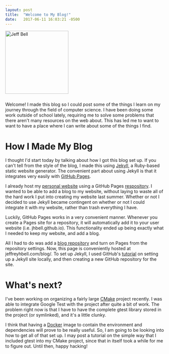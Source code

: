 ```yaml
---
layout: post
title:  "Welcome to My Blog!"
date:   2017-06-11 16:03:21 -0500
---
```

<img src="{{ site.url }}/assets/jeff-web.jpg" 
     alt="Jeff Bell" 
     style="width: 200px; height: 200px; padding-bottom: 25px" />  
Welcome! I made this blog so I could post some of the things I learn on my 
journey through the field of computer science. I have been doing some work
outside of school lately, requiring me to solve some problems that there aren't 
many resources on the web about. This has led me to want to want to have a 
place where I can write about some of the things I find.

# How I Made My Blog

I thought I'd start today by talking about how I got this blog set up. If you
can't tell from the style of the blog, I made this using [Jekyll][jekyll-home],
a Ruby-based static website generator. The convenient part about using Jekyll
is that it integrates very easily with [GitHub Pages][gh-pages].

I already host my [personal website][jhbell] using a GitHub Pages
[respository][jhbell-repo]. I wanted to be able to add a blog to my website,
without laying to waste all of the hard work I put into creating my website
last summer. Whether or not I decided to use Jekyll became contingent on
whether or not I could integrate it with my website, rather than trash
everything I have.

Luckily, GitHub Pages works in a very convenient manner. Whenever you create
a Pages site for a repository, it will automatically add it to your user
website (i.e. jhbell.github.io). This functionality ended up being exactly
what I needed to keep my website, and add a blog.

All I had to do was add a [blog repository][blog-repo] and turn on Pages
from the repository settings. Now, this page is conveniently hosted at
jeffreyhbell.com/blog/. To set up Jekyll, I used GitHub's 
[tutorial][ghp-tutorial] on setting up a Jekyll site locally, and then 
creating a new GitHub repository for the site.

# What's next?

I've been working on organizing a fairly large [CMake][cmake] project recently. 
I was able to integrate Google Test with the project after quite a bit of work. 
The problem right now is that I have to have the complete gtest library stored 
in the project (or symlinked), and it's a little clunky.

I think that having a [Docker][docker] image to contain the environment and 
dependencies will prove to be really useful. So, I am going to be looking into 
how to get all of that set up. I may post a tutorial on the simple way that I 
included gtest into my CMake project, since that in itself took a while for 
me to figure out. Until then, happy hacking!

[blog-repo]:    https://github.com/jhbell/blog
[gh-pages]:     https://pages.github.com/
[ghp-tutorial]: https://help.github.com/articles/setting-up-your-github-pages-site-locally-with-jekyll/#step-3-optional-generate-jekyll-site-files
[jekyll-home]:  https://jekyllrb.com
[jhbell]:       http://jeffreyhbell.com
[jhbell-repo]:  https://github.com/jhbell/jhbell.github.io
[cmake]:        http://cmake.org
[docker]:       https://www.docker.com/
